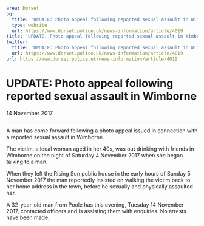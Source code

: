 ```yaml
area: Dorset
og:
  title: 'UPDATE: Photo appeal following reported sexual assault in Wimborne'
  type: website
  url: https://www.dorset.police.uk/news-information/article/4019
title: 'UPDATE: Photo appeal following reported sexual assault in Wimborne |'
twitter:
  title: 'UPDATE: Photo appeal following reported sexual assault in Wimborne'
  url: https://www.dorset.police.uk/news-information/article/4019
url: https://www.dorset.police.uk/news-information/article/4019
```

# UPDATE: Photo appeal following reported sexual assault in Wimborne

14 November 2017

* * *

A man has come forward following a photo appeal issued in connection with a reported sexual assault in Wimborne.

The victim, a local woman aged in her 40s, was out drinking with friends in Wimborne on the night of Saturday 4 November 2017 when she began talking to a man.

When they left the Rising Sun public house in the early hours of Sunday 5 November 2017 the man reportedly insisted on walking the victim back to her home address in the town, before he sexually and physically assaulted her.

A 32-year-old man from Poole has this evening, Tuesday 14 November 2017, contacted officers and is assisting them with enquiries. No arrests have been made.
